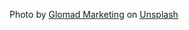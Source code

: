 Photo by <a href="https://unsplash.com/@glomadmarketing?utm_source=unsplash&utm_medium=referral&utm_content=creditCopyText">Glomad Marketing</a> on <a href="https://unsplash.com/s/photos/cat-and-dog?utm_source=unsplash&utm_medium=referral&utm_content=creditCopyText">Unsplash</a>
